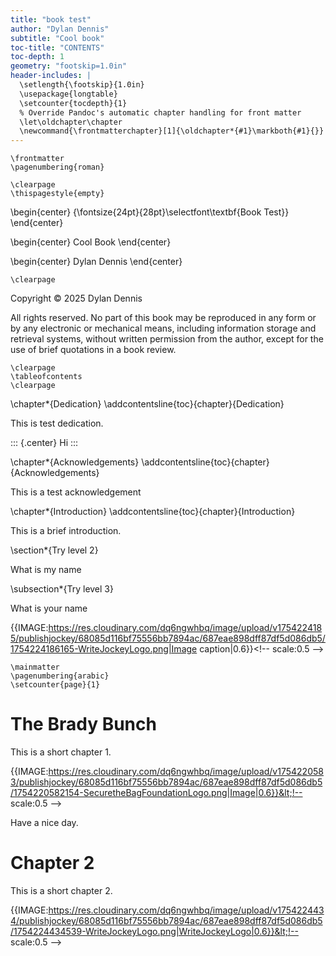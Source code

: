 ```yaml
---
title: "book test"
author: "Dylan Dennis"
subtitle: "Cool book"
toc-title: "CONTENTS"
toc-depth: 1
geometry: "footskip=1.0in"
header-includes: |
  \setlength{\footskip}{1.0in}
  \usepackage{longtable}
  \setcounter{tocdepth}{1}
  % Override Pandoc's automatic chapter handling for front matter
  \let\oldchapter\chapter
  \newcommand{\frontmatterchapter}[1]{\oldchapter*{#1}\markboth{#1}{}}
---
```


```{=latex}
\frontmatter
\pagenumbering{roman}
```

```{=latex}
\clearpage
\thispagestyle{empty}
```

\begin{center} {\fontsize{24pt}{28pt}\selectfont\textbf{Book Test}} \end{center}

\begin{center} Cool Book \end{center}

\begin{center} Dylan Dennis \end{center}




```{=latex}
\clearpage
```

Copyright © 2025 Dylan Dennis

All rights reserved. No part of this book may be reproduced in any form or by any electronic or mechanical means, including information storage and retrieval systems, without written permission from the author, except for the use of brief quotations in a book review.

```{=latex}
\clearpage
\tableofcontents
\clearpage
```

\chapter*{Dedication}
\addcontentsline{toc}{chapter}{Dedication}

This is test dedication.

::: {.center}
Hi
:::

\chapter*{Acknowledgements}
\addcontentsline{toc}{chapter}{Acknowledgements}

This is a test acknowledgement

\chapter*{Introduction}
\addcontentsline{toc}{chapter}{Introduction}

This is a brief introduction.

\section*{Try level 2}

What is my name

\subsection*{Try level 3}

What is your name

{{IMAGE:https://res.cloudinary.com/dq6ngwhbq/image/upload/v1754224185/publishjockey/68085d116bf75556bb7894ac/687eae898dff87df5d086db5/1754224186165-WriteJockeyLogo.png|Image caption|0.6}}&lt;!-- scale:0.5 --&gt;

```{=latex}
\mainmatter
\pagenumbering{arabic}
\setcounter{page}{1}
```

# The Brady Bunch

This is a short chapter 1.

{{IMAGE:https://res.cloudinary.com/dq6ngwhbq/image/upload/v1754220583/publishjockey/68085d116bf75556bb7894ac/687eae898dff87df5d086db5/1754220582154-SecuretheBagFoundationLogo.png|Image|0.6}}&lt;!-- scale:0.5 --&gt;

Have a nice day.

# Chapter 2

This is a short chapter 2.

{{IMAGE:https://res.cloudinary.com/dq6ngwhbq/image/upload/v1754224434/publishjockey/68085d116bf75556bb7894ac/687eae898dff87df5d086db5/1754224434539-WriteJockeyLogo.png|WriteJockeyLogo|0.6}}&lt;!-- scale:0.5 --&gt;